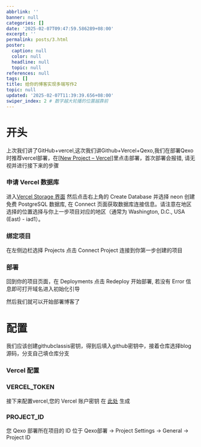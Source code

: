 ```yaml
---
abbrlink: ''
banner: null
categories: []
date: '2025-02-07T09:47:59.586289+08:00'
excerpt: ''
permalink: posts/3.html
poster:
  caption: null
  color: null
  headline: null
  topic: null
references: null
tags: []
title: 给你的博客实现多端写作2
topic: null
updated: '2025-02-07T11:39:39.656+08:00'
swiper_index: 2 # 数字越大轮播的位置越靠前
---
```

# 开头

上次我们讲了GitHub+vercel,这次我们讲Github+Vercel+Qexo,我们在部署Qexo时推荐vercel部署，在[[New Project – Vercel](https://vercel.com/new/clone?repository-url=https://github.com/am-abudu/Qexo)]里点击部署，首次部署会报错, 请无视并进行接下来的步骤

### 申请 Vercel 数据库[](https://www.oplog.cn/qexo/start/build.html#%E7%94%B3%E8%AF%B7-vercel-%E6%95%B0%E6%8D%AE%E5%BA%93)

进入[Vercel Storage 界面](https://vercel.com/dashboard/stores) 然后点击右上角的 Create Database 并选择 neon 创建免费 PostgreSQL 数据库, 在 Connect 页面获取数据库连接信息。请注意在地区选择的位置选择与你上一步项目对应的地区（通常为 Washington, D.C., USA (East) - iad1）。

### 绑定项目[](https://www.oplog.cn/qexo/start/build.html#%E7%BB%91%E5%AE%9A%E9%A1%B9%E7%9B%AE)

在左侧边栏选择 Projects 点击 Connect Project 连接到你第一步创建的项目

### 部署[](https://www.oplog.cn/qexo/start/build.html#%E9%83%A8%E7%BD%B2)

回到你的项目页面，在 Deployments 点击 Redeploy 开始部署, 若没有 Error 信息即可打开域名进入初始化引导

然后我们就可以开始部署博客了

# 配置

我们应该创建githubclassis密钥，得到后填入github密钥中，接着仓库选择blog源码，分支自己填仓库分支

### Vercel 配置[](https://www.oplog.cn/qexo/configs/vercel.html#vercel-%E9%85%8D%E7%BD%AE)

### VERCEL\_TOKEN[](https://www.oplog.cn/qexo/configs/vercel.html#vercel-token)

接下来配置vercel,您的 Vercel 账户密钥 在 [此处](https://vercel.com/account/tokens) 生成

### PROJECT\_ID[](https://www.oplog.cn/qexo/configs/vercel.html#project-id)

您 Qexo 部署所在项目的 ID 位于 Qexo部署 -> Project Settings -> General -> Project ID

